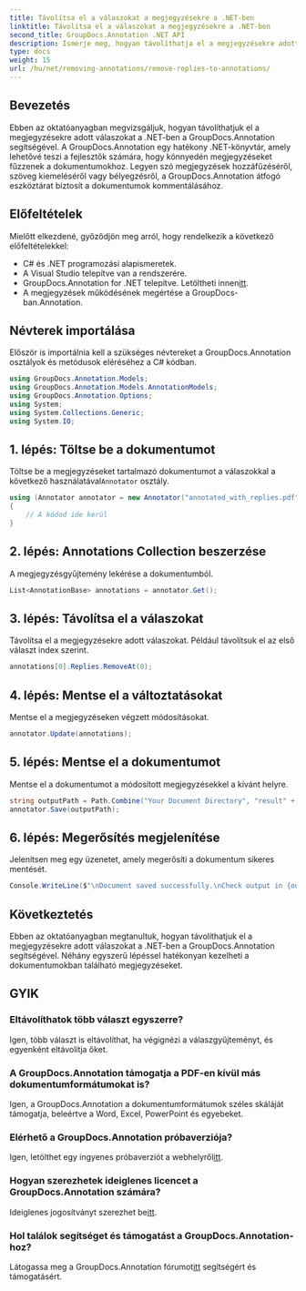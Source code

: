 ```yaml
---
title: Távolítsa el a válaszokat a megjegyzésekre a .NET-ben
linktitle: Távolítsa el a válaszokat a megjegyzésekre a .NET-ben
second_title: GroupDocs.Annotation .NET API
description: Ismerje meg, hogyan távolíthatja el a megjegyzésekre adott válaszokat a .NET-ben a GroupDocs.Annotation segítségével. Útmutató lépésről lépésre kódpéldákkal.
type: docs
weight: 15
url: /hu/net/removing-annotations/remove-replies-to-annotations/
---
```

## Bevezetés
Ebben az oktatóanyagban megvizsgáljuk, hogyan távolíthatjuk el a megjegyzésekre adott válaszokat a .NET-ben a GroupDocs.Annotation segítségével. A GroupDocs.Annotation egy hatékony .NET-könyvtár, amely lehetővé teszi a fejlesztők számára, hogy könnyedén megjegyzéseket fűzzenek a dokumentumokhoz. Legyen szó megjegyzések hozzáfűzéséről, szöveg kiemeléséről vagy bélyegzésről, a GroupDocs.Annotation átfogó eszköztárat biztosít a dokumentumok kommentálásához.
## Előfeltételek
Mielőtt elkezdené, győződjön meg arról, hogy rendelkezik a következő előfeltételekkel:
- C# és .NET programozási alapismeretek.
- A Visual Studio telepítve van a rendszerére.
-  GroupDocs.Annotation for .NET telepítve. Letöltheti innen[itt](https://releases.groupdocs.com/annotation/net/).
- A megjegyzések működésének megértése a GroupDocs-ban.Annotation.

## Névterek importálása
Először is importálnia kell a szükséges névtereket a GroupDocs.Annotation osztályok és metódusok eléréséhez a C# kódban.
```csharp
using GroupDocs.Annotation.Models;
using GroupDocs.Annotation.Models.AnnotationModels;
using GroupDocs.Annotation.Options;
using System;
using System.Collections.Generic;
using System.IO;
```
## 1. lépés: Töltse be a dokumentumot
 Töltse be a megjegyzéseket tartalmazó dokumentumot a válaszokkal a következő használatával`Annotator` osztály.
```csharp
using (Annotator annotator = new Annotator("annotated_with_replies.pdf"))
{
    // A kódod ide kerül
}
```
## 2. lépés: Annotations Collection beszerzése
A megjegyzésgyűjtemény lekérése a dokumentumból.
```csharp
List<AnnotationBase> annotations = annotator.Get();
```
## 3. lépés: Távolítsa el a válaszokat
Távolítsa el a megjegyzésekre adott válaszokat. Például távolítsuk el az első választ index szerint.
```csharp
annotations[0].Replies.RemoveAt(0);
```
## 4. lépés: Mentse el a változtatásokat
Mentse el a megjegyzéseken végzett módosításokat.
```csharp
annotator.Update(annotations);
```
## 5. lépés: Mentse el a dokumentumot
Mentse el a dokumentumot a módosított megjegyzésekkel a kívánt helyre.
```csharp
string outputPath = Path.Combine("Your Document Directory", "result" + Path.GetExtension("input.pdf"));
annotator.Save(outputPath);
```
## 6. lépés: Megerősítés megjelenítése
Jelenítsen meg egy üzenetet, amely megerősíti a dokumentum sikeres mentését.
```csharp
Console.WriteLine($"\nDocument saved successfully.\nCheck output in {outputPath}.");
```

## Következtetés
Ebben az oktatóanyagban megtanultuk, hogyan távolíthatjuk el a megjegyzésekre adott válaszokat a .NET-ben a GroupDocs.Annotation segítségével. Néhány egyszerű lépéssel hatékonyan kezelheti a dokumentumokban található megjegyzéseket.
## GYIK
### Eltávolíthatok több választ egyszerre?
Igen, több választ is eltávolíthat, ha végignézi a válaszgyűjteményt, és egyenként eltávolítja őket.
### A GroupDocs.Annotation támogatja a PDF-en kívül más dokumentumformátumokat is?
Igen, a GroupDocs.Annotation a dokumentumformátumok széles skáláját támogatja, beleértve a Word, Excel, PowerPoint és egyebeket.
### Elérhető a GroupDocs.Annotation próbaverziója?
 Igen, letölthet egy ingyenes próbaverziót a webhelyről[itt](https://releases.groupdocs.com/).
### Hogyan szerezhetek ideiglenes licencet a GroupDocs.Annotation számára?
 Ideiglenes jogosítványt szerezhet be[itt](https://purchase.groupdocs.com/temporary-license/).
### Hol találok segítséget és támogatást a GroupDocs.Annotation-hoz?
 Látogassa meg a GroupDocs.Annotation fórumot[itt](https://forum.groupdocs.com/c/annotation/10) segítségért és támogatásért.